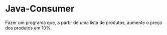 # Java-Consumer

Fazer um programa que, a partir de uma lista de produtos, aumente o
preço dos produtos em 10%.
